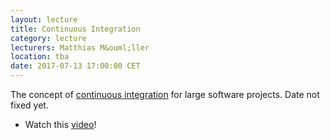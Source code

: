 ```yaml
---
layout: lecture
title: Continuous Integration
category: lecture
lecturers: Matthias M&ouml;ller 
location: tba
date: 2017-07-13 17:00:00 CET
---
```


The concept of [continuous integration] for large software projects. Date not fixed yet.

* Watch this [video](https://www.youtube.com/watch?v=16FI1-d2P4E)!

[continuous integration]: https://en.wikipedia.org/wiki/Continuous_integration
